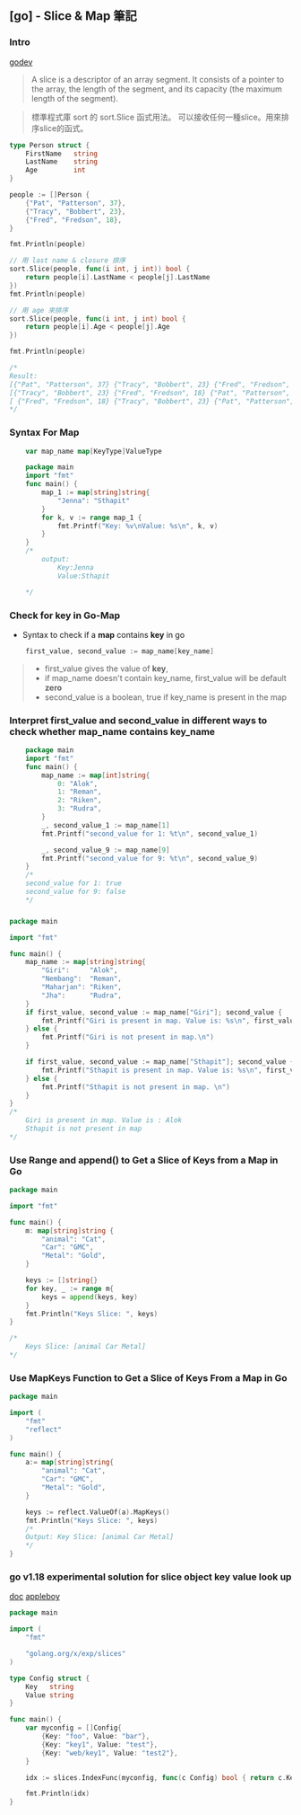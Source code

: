## [go] - Slice  & Map 筆記

### Intro
[godev](https://go.dev/blog/slices-intro)

> A slice is a descriptor of an array segment. It consists of a pointer to the array, the length of the segment, and its capacity (the maximum length of the segment).



> 標準程式庫 sort 的 sort.Slice 函式用法。 可以接收任何一種slice。用來排序slice的函式。
```go
type Person struct {
    FirstName   string
    LastName    string
    Age         int
}

people := []Person {
    {"Pat", "Patterson", 37},
    {"Tracy", "Bobbert", 23},
    {"Fred", "Fredson", 18},
}

fmt.Println(people)

// 用 last name & closure 排序
sort.Slice(people, func(i int, j int)) bool {
    return people[i].LastName < people[j].LastName
})
fmt.Println(people)

// 用 age 來排序
sort.Slice(people, func(i int, j int) bool {
    return people[i].Age < people[j].Age
})

fmt.Println(people)

/*
Result:
[{"Pat", "Patterson", 37} {"Tracy", "Bobbert", 23} {"Fred", "Fredson", 18}]
[{"Tracy", "Bobbert", 23} {"Fred", "Fredson", 18} {"Pat", "Patterson", 37}]
[ {"Fred", "Fredson", 18} {"Tracy", "Bobbert", 23} {"Pat", "Patterson", 37}]
*/
```

### Syntax For **Map**
```go
    var map_name map[KeyType]ValueType
```

```go
    package main
    import "fmt"
    func main() {
        map_1 := map[string]string{
            "Jenna": "Sthapit"
        }
        for k, v := range map_1 {
            fmt.Printf("Key: %v\nValue: %s\n", k, v)
        }
    }
    /*
        output:
            Key:Jenna
            Value:Sthapit

    */
```

### Check for key in Go-Map
* Syntax to check if a **map** contains **key** in go
```go
    first_value, second_value := map_name[key_name]
```
> * first_value gives the value of **key**,
> * if map_name doesn't contain key_name, first_value will be default **zero**
> * second_value is a boolean, true if key_name is present in the map

### Interpret **first_value** and **second_value** in different ways to check whether **map_name** contains **key_name**
```go
    package main
    import "fmt"
    func main() {
        map_name := map[int]string{
            0: "Alok",
            1: "Reman",
            2: "Riken",
            3: "Rudra",
        }
        _, second_value_1 := map_name[1]
        fmt.Printf("second_value for 1: %t\n", second_value_1)

        _, second_value_9 := map_name[9]
        fmt.Printf("second_value for 9: %t\n", second_value_9)
    }
    /*
    second_value for 1: true
    second_value for 9: false
    */
```

###

```go
package main

import "fmt"

func main() {
    map_name := map[string]string{
        "Giri":     "Alok",
        "Nembang":  "Reman",
        "Maharjan": "Riken",
        "Jha":      "Rudra",
    }
    if first_value, second_value := map_name["Giri"]; second_value {
        fmt.Printf("Giri is present in map. Value is: %s\n", first_value)
    } else {
        fmt.Printf("Giri is not present in map.\n")
    }

    if first_value, second_value := map_name["Sthapit"]; second_value {
        fmt.Printf("Sthapit is present in map. Value is: %s\n", first_value)
    } else {
        fmt.Printf("Sthapit is not present in map. \n")
    }
}
/*
    Giri is present in map. Value is : Alok
    Sthapit is not present in map
*/
```

### Use **Range** and **append()** to Get a Slice of **Keys** from a **Map** in Go
```go
package main

import "fmt"

func main() {
    m: map[string]string {
        "animal": "Cat",
        "Car": "GMC",
        "Metal": "Gold",
    }

    keys := []string{}
    for key, _ := range m{
        keys = append(keys, key)
    }
    fmt.Println("Keys Slice: ", keys)
}

/*
    Keys Slice: [animal Car Metal]
*/
```

### Use **MapKeys** Function to Get a Slice of Keys From a Map in Go
```go
package main

import (
    "fmt"
    "reflect"
)

func main() {
    a:= map[string]string{
        "animal": "Cat",
        "Car": "GMC",
        "Metal": "Gold",
    }

    keys := reflect.ValueOf(a).MapKeys()
    fmt.Println("Keys Slice: ", keys)
    /*
    Output: Key Slice: [animal Car Metal]
    */
}
```

### go v1.18 experimental solution for slice object key value look up
[doc](https://pkg.go.dev/golang.org/x/exp/slices#IndexFunc)
[appleboy](https://blog.wu-boy.com/2022/02/golang-1-18-generics-constraints-slices-maps/)
```go
package main

import (
	"fmt"

	"golang.org/x/exp/slices"
)

type Config struct {
	Key   string
	Value string
}

func main() {
	var myconfig = []Config{
		{Key: "foo", Value: "bar"},
		{Key: "key1", Value: "test"},
		{Key: "web/key1", Value: "test2"},
	}

	idx := slices.IndexFunc(myconfig, func(c Config) bool { return c.Key == "key1" })

	fmt.Println(idx)
}

```